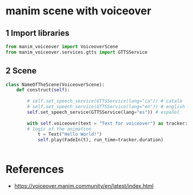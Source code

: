 # manim scene with voiceover

## 1 Import libraries

```python
from manim_voiceover import VoiceoverScene
from manim_voiceover.services.gtts import GTTSService
```

## 2 Scene

```python
class NameOfTheScene(VoiceoverScene):
    def construct(self):
    
        # self.set_speech_service(GTTSService(lang="ca")) # català
        # self.set_speech_service(GTTSService(lang="en")) # english
        self.set_speech_service(GTTSService(lang="es")) # español
        
        with self.voiceover(text = "Text for voiceover") as tracker:
        # logic of the animation
            t = Text("Hello World!")
            self.play(FadeIn(t), run_time=tracker.duration)
            
```

# References
- https://voiceover.manim.community/en/latest/index.html